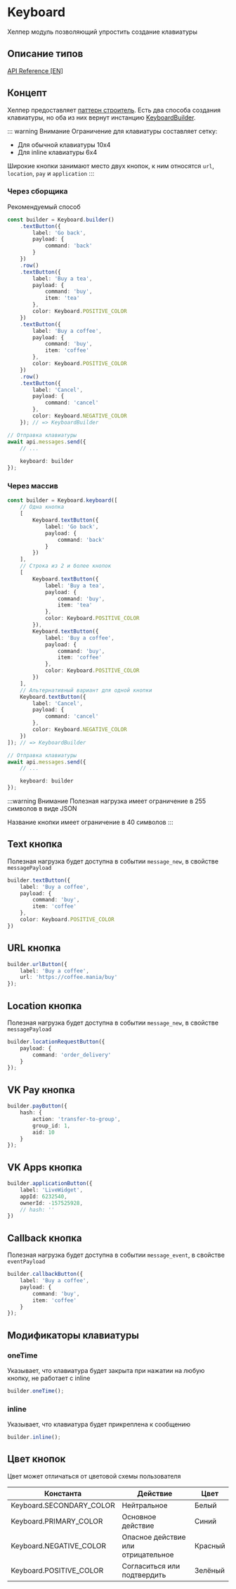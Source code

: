 # Keyboard

Хелпер модуль позволяющий упростить создание клавиатуры

## Описание типов

[API Reference [EN]](https://negezor.github.io/vk-io/references/vk-io/classes/Keyboard.html)

## Концепт

Хелпер предоставляет [паттерн строитель](https://en.wikipedia.org/wiki/Builder_pattern). Есть два способа создания клавиатуры, но оба из них вернут инстанцию [KeyboardBuilder](https://negezor.github.io/vk-io/references/vk-io/classes/KeyboardBuilder.html).

::: warning Внимание
Ограничение для клавиатуры составляет сетку:
- Для обычной клавиатуры 10x4
- Для inline клавиатуры  6x4

Широкие кнопки занимают место двух кнопок, к ним относятся `url`, `location`, `pay` и `application`
:::

### Через сборщика
Рекомендуемый способ

```ts
const builder = Keyboard.builder()
    .textButton({
        label: 'Go back',
        payload: {
            command: 'back'
        }
    })
    .row()
    .textButton({
        label: 'Buy a tea',
        payload: {
            command: 'buy',
            item: 'tea'
        },
        color: Keyboard.POSITIVE_COLOR
    })
    .textButton({
        label: 'Buy a coffee',
        payload: {
            command: 'buy',
            item: 'coffee'
        },
        color: Keyboard.POSITIVE_COLOR
    })
    .row()
    .textButton({
        label: 'Cancel',
        payload: {
            command: 'cancel'
        },
        color: Keyboard.NEGATIVE_COLOR
    }); // => KeyboardBuilder

// Отправка клавиатуры
await api.messages.send({
    // ...
    
    keyboard: builder
});
```

### Через массив

```ts
const builder = Keyboard.keyboard([
    // Одна кнопка
    [
        Keyboard.textButton({
            label: 'Go back',
            payload: {
                command: 'back'
            }
        })
    ],
    // Строка из 2 и более кнопок
    [
        Keyboard.textButton({
            label: 'Buy a tea',
            payload: {
                command: 'buy',
                item: 'tea'
            },
            color: Keyboard.POSITIVE_COLOR
        }),
        Keyboard.textButton({
            label: 'Buy a coffee',
            payload: {
                command: 'buy',
                item: 'coffee'
            },
            color: Keyboard.POSITIVE_COLOR
        })
    ],
    // Альтернативный вариант для одной кнопки
    Keyboard.textButton({
        label: 'Cancel',
        payload: {
            command: 'cancel'
        },
        color: Keyboard.NEGATIVE_COLOR
    })
]); // => KeyboardBuilder

// Отправка клавиатуры
await api.messages.send({
    // ...

    keyboard: builder
});
```

:::warning Внимание
Полезная нагрузка имеет ограничение в 255 символов в виде JSON

Название кнопки имеет ограничение в 40 символов
:::

## Text кнопка
Полезная нагрузка будет доступна в событии `message_new`, в свойстве `messagePayload`

```ts
builder.textButton({
    label: 'Buy a coffee',
    payload: {
        command: 'buy',
        item: 'coffee'
    },
    color: Keyboard.POSITIVE_COLOR
})
```

## URL кнопка

```ts
builder.urlButton({
    label: 'Buy a coffee',
    url: 'https://coffee.mania/buy'
});
```

## Location кнопка
Полезная нагрузка будет доступна в событии `message_new`, в свойстве `messagePayload`

```ts
builder.locationRequestButton({
    payload: {
        command: 'order_delivery'
    }
});
```

## VK Pay кнопка

```ts
builder.payButton({
    hash: {
        action: 'transfer-to-group',
        group_id: 1,
        aid: 10
    }
});
```

## VK Apps кнопка

```ts
builder.applicationButton({
    label: 'LiveWidget',
    appId: 6232540,
    ownerId: -157525928,
    // hash: ''
})
```

## Callback кнопка
Полезная нагрузка будет доступна в событии `message_event`, в свойстве `eventPayload`

```ts
builder.callbackButton({
    label: 'Buy a coffee',
    payload: {
        command: 'buy',
        item: 'coffee'
    }
});
```

## Модификаторы клавиатуры

### oneTime
Указывает, что клавиатура будет закрыта при нажатии на любую кнопку, не работает с inline

```ts
builder.oneTime();
```

### inline
Указывает, что клавиатура будет прикреплена к сообщению

```ts
builder.inline();
```

## Цвет кнопок

Цвет может отличаться от цветовой схемы пользователя

| Константа                | Действие                           | Цвет    |
|--------------------------|------------------------------------|---------|
| Keyboard.SECONDARY_COLOR | Нейтральное                        | Белый   |
| Keyboard.PRIMARY_COLOR   | Основное действие                  | Синий   |
| Keyboard.NEGATIVE_COLOR  | Опасное действие или отрицательное | Красный |
| Keyboard.POSITIVE_COLOR  | Согласиться или подтвердить        | Зелёный |
